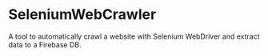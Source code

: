 # SeleniumWebCrawler

A tool to automatically crawl a website with Selenium WebDriver and extract data to a Firebase DB.
